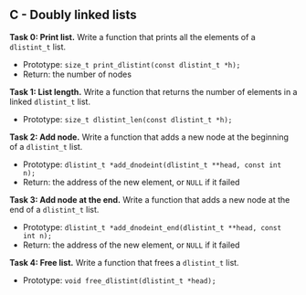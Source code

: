 ## C - Doubly linked lists

**Task 0: Print list.**
Write a function that prints all the elements of a `dlistint_t` list.
- Prototype: `size_t print_dlistint(const dlistint_t *h);`
- Return: the number of nodes

**Task 1: List length.**
Write a function that returns the number of elements in a linked `dlistint_t` list.
- Prototype: `size_t dlistint_len(const dlistint_t *h);`

**Task 2: Add node.**
Write a function that adds a new node at the beginning of a `dlistint_t` list.
- Prototype: `dlistint_t *add_dnodeint(dlistint_t **head, const int n);`
- Return: the address of the new element, or `NULL` if it failed

**Task 3: Add node at the end.**
Write a function that adds a new node at the end of a `dlistint_t` list.
- Prototype: `dlistint_t *add_dnodeint_end(dlistint_t **head, const int n);`
- Return: the address of the new element, or `NULL` if it failed

**Task 4: Free list.**
Write a function that frees a `dlistint_t` list.
- Prototype: `void free_dlistint(dlistint_t *head);`
